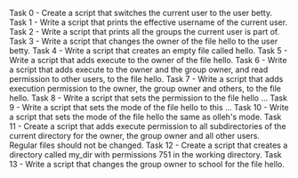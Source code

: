 Task 0 - Create a script that switches the current user to the user betty.
Task 1 - Write a script that prints the effective username of the current user.
Task 2 - Write a script that prints all the groups the current user is part of.
Task 3 - Write a script that changes the owner of the file hello to the user betty.
Task 4 - Write a script that creates an empty file called hello.
Task 5 - Write a script that adds execute to the owner of the file hello.
Task 6 - Write a script that adds execute to the owner and the group owner, and read permission to other users, to the file hello.
Task 7 - Write a script that adds execution permission to the owner, the group owner and others, to the file hello.
Task 8 - Write a script that sets the permission to the file hello ...
Task 9 - Write a script that sets the mode of the file hello to this ...
Task 10 - Write a script that sets the mode of the file hello the same as olleh's mode.
Task 11 - Create a script that adds execute permission to all subdirectories of the current directory for the owner, the group owner and all other users.
Regular files should not be changed.
Task 12 - Create a script that creates a directory called my_dir with permissions 751 in the working directory.
Task 13 - Write a script that changes the group owner to school for the file hello.
